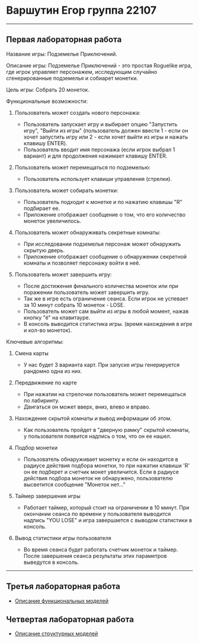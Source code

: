 # Варшутин Егор группа 22107
--------------------------------------------------


## Первая лабораторная работа

Название игры: Подземелье Приключений.

Описание игры: Подземелье Приключений - это простая Roguelike игра, где игрок управляет персонажем, исследующим случайно сгенерированные подземелья и собиарет монетки.

Цель игры: Собрать 20 монеток.

Функциональные возможности:

1. Пользователь может создать нового персонажа:
   - Пользователь запускает игру и выбирает опцию "Запустить игру", "Выйти из игры" (пользователь должен ввести 1 - если он хочет запустить игру или 2 - если хочет выйти из игры и нажать клавишу ENTER).
   - Пользователь вводит имя персонажа (если игрок выбрал 1 вариант) и для продолжения нажимает клавишу ENTER.

2. Пользователь может перемещаться по подземелью:
   - Пользователь использует клавиши управления (стрелки).

3. Пользователь может собирать монетки:
   - Пользователь подходит к монетке и по нажатию клавишы "R" подбирает ее.
   - Приложение отображает сообщение о том, что его количество монеток увеличилось.

4. Пользователь может обнаруживать секретные комнаты:
   - При исследовании подземелья персонаж может обнаружить скрытую дверь.
   - Приложение отображает сообщение о обнаружении секретной комнаты и позволяет персонажу войти в неё.

5. Пользователь может завершить игру:
   - После достижения финального количества монеток или при поражении пользователь может завершить игру.
   - Так же в игре есть ограничение сеанса. Если игрок не успевает за 10 минут собрать 10 монеток - LOSE.
   - Пользователь может сам выйти из игры в любой момент, нажав кнопку "ё" на клавитауре.
   - В консоль выводится статистика игры. (время нахождения в игре и кол-во монеток).

Ключевые алгоритмы:

1. Смена карты
   - У нас будет 3 варианта карт. При запуске игры генерируется рандомно одна из них.

2. Передвижение по карте
   - При нажатии на стрелочки пользователь может перемещаться по лабиринту.
   - Двигаться он может вверх, вниз, влево и вправо.

2. Нахождение скрытой комнаты и вывод информации об этом.
   - Как пользователь пройдет в "дверную рамку" скрытой комнаты, у пользователя появится надпись о том, что он ее нашел.

3. Подбор монетки
   - Пользователь обнаруживает монетку и если он находится в радиусе действия подбора монетки, то при нажатии клавиши 'R' он ее подберет и счетчик монет увеличится. Если в радиусе действия подбора монеток не обнаружено, пользователю высветится сообщение "Монеток нет..."

4. Таймер завершения игры 
   - Работает таймер, который стоит на ограничении в 10 минут. При окончании сеанса по времени у пользователя выводится надпись "YOU LOSE" и игра завершается с выводом статистики в консоль.

5. Вывод статистики игры пользователя
   - Во время сеанса будет работать счетчик монеток и таймер. После завершения сеанса результаты этих параметров выведутся в консоль.
--------------------------------------------------


## Третья лабораторная работа

* [Описание функциональных моделей](docs/functions.md)

## Четвертая лабораторная работа

* [Описание структурных моделей](docs/struct.md)

